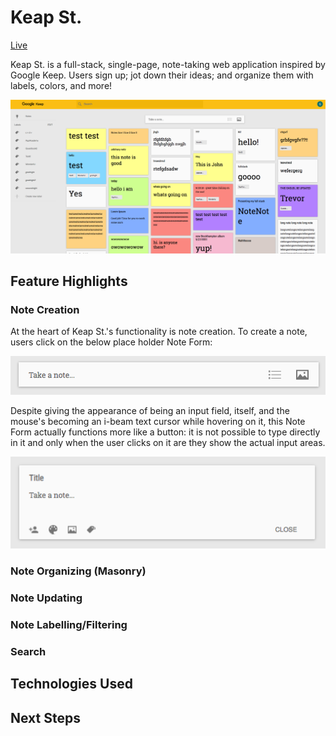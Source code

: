 # Keap St.

[Live](http://keapst.ryanfitzgerald.io/#/login1)

Keap St. is a full-stack, single-page, note-taking web application inspired by Google Keep. Users sign up; jot down their ideas; and organize them with labels, colors, and more!

![Landing Page](https://github.com/fitzgeraldryand/keap_st/raw/master/app/assets/images/KeapSt.png)

## Feature Highlights

### Note Creation

At the heart of Keap St.'s functionality is note creation. To create a note, users click on the below place holder Note Form: 

![NoteUnclicked](https://github.com/fitzgeraldryand/keap_st/raw/master/app/assets/images/noteunclicked.png)

Despite giving the appearance of being an input field, itself, and the mouse's becoming an i-beam text cursor while hovering on it, this Note Form actually functions more like a button: it is not possible to type directly in it and only when the user clicks on it are they show the actual input areas. 

![NoteClicked](https://github.com/fitzgeraldryand/keap_st/raw/master/app/assets/images/noteclicked.png)

### Note Organizing (Masonry)

### Note Updating

### Note Labelling/Filtering

### Search

## Technologies Used

## Next Steps
